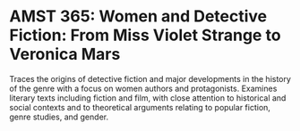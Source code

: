 # AMST 365: Women and Detective Fiction: From Miss Violet Strange to Veronica Mars

Traces the origins of detective fiction and major developments in the history of the genre with a focus on women authors and protagonists. Examines literary texts including fiction and film, with close attention to historical and social contexts and to theoretical arguments relating to popular fiction, genre studies, and gender.